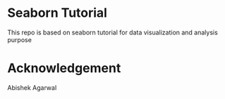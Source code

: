 # Seaborn Tutorial

This repo is based on seaborn tutorial for data visualization and analysis purpose

# Acknowledgement 

Abishek Agarwal
